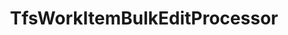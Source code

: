 ---
optionsClassName: TfsWorkItemBulkEditProcessorOptions
optionsClassFullName: MigrationTools._EngineV1.Configuration.Processing.TfsWorkItemBulkEditProcessorOptions
configurationSamples:
- name: defaults
  order: 2
  description: 
  code: There are no defaults! Check the sample for options!
  sampleFor: MigrationTools._EngineV1.Configuration.Processing.TfsWorkItemBulkEditProcessorOptions
- name: sample
  order: 1
  description: 
  code: There is no sample, but you can check the classic below for a general feel.
  sampleFor: MigrationTools._EngineV1.Configuration.Processing.TfsWorkItemBulkEditProcessorOptions
- name: classic
  order: 3
  description: 
  code: >-
    {
      "$type": "TfsWorkItemBulkEditProcessorOptions",
      "Enabled": false,
      "WhatIf": false,
      "WIQLQuery": "SELECT [System.Id] FROM WorkItems WHERE [System.TeamProject] = @TeamProject AND [@ReflectedWorkItemIdField] = ''  AND [System.WorkItemType] NOT IN ('Test Suite', 'Test Plan','Shared Steps','Shared Parameter','Feedback Request') ORDER BY [System.ChangedDate] desc",
      "WorkItemIDs": null,
      "FilterWorkItemsThatAlreadyExistInTarget": false,
      "PauseAfterEachWorkItem": false,
      "WorkItemCreateRetryLimit": 0,
      "SourceName": null,
      "TargetName": null
    }
  sampleFor: MigrationTools._EngineV1.Configuration.Processing.TfsWorkItemBulkEditProcessorOptions
description: This processor allows you to make changes in place where we load from teh Target and update the Target. This is used for bulk updates with the most common reason being a process template change.
className: TfsWorkItemBulkEditProcessor
typeName: Processors
architecture: 
options:
- parameterName: Enabled
  type: Boolean
  description: If set to `true` then the processor will run. Set to `false` and the processor will not run.
  defaultValue: missing XML code comments
- parameterName: FilterWorkItemsThatAlreadyExistInTarget
  type: Boolean
  description: This loads all of the work items already saved to the Target and removes them from the Source work item list prior to commencing the run. While this may take some time in large data sets it reduces the time of the overall migration significantly if you need to restart.
  defaultValue: true
- parameterName: PauseAfterEachWorkItem
  type: Boolean
  description: Pause after each work item is migrated
  defaultValue: false
- parameterName: SourceName
  type: String
  description: missing XML code comments
  defaultValue: missing XML code comments
- parameterName: TargetName
  type: String
  description: missing XML code comments
  defaultValue: missing XML code comments
- parameterName: WhatIf
  type: Boolean
  description: missing XML code comments
  defaultValue: missing XML code comments
- parameterName: WIQLQuery
  type: String
  description: A work item query based on WIQL to select only important work items. To migrate all leave this empty. See [WIQL Query Bits](#wiql-query-bits)
  defaultValue: AND  [Microsoft.VSTS.Common.ClosedDate] = '' AND [System.WorkItemType] NOT IN ('Test Suite', 'Test Plan','Shared Steps','Shared Parameter','Feedback Request')
- parameterName: WorkItemCreateRetryLimit
  type: Int32
  description: '**beta** If set to a number greater than 0 work items that fail to save will retry after a number of seconds equal to the retry count. This allows for periodic network glitches not to end the process.'
  defaultValue: 5
- parameterName: WorkItemIDs
  type: IList
  description: A list of work items to import
  defaultValue: '[]'
status: missing XML code comments
processingTarget: WorkItem
classFile: /src/MigrationTools.Clients.TfsObjectModel/Processors/TfsWorkItemBulkEditProcessor.cs
optionsClassFile: /src/MigrationTools.Clients.TfsObjectModel/Processors/TfsWorkItemBulkEditProcessorOptions.cs

redirectFrom:
- /Reference/Processors/TfsWorkItemBulkEditProcessorOptions/
layout: reference
toc: true
permalink: /Reference/Processors/TfsWorkItemBulkEditProcessor/
title: TfsWorkItemBulkEditProcessor
categories:
- Processors
- 
topics:
- topic: notes
  path: /docs/Reference/Processors/TfsWorkItemBulkEditProcessor-notes.md
  exists: false
  markdown: ''
- topic: introduction
  path: /docs/Reference/Processors/TfsWorkItemBulkEditProcessor-introduction.md
  exists: false
  markdown: ''

---